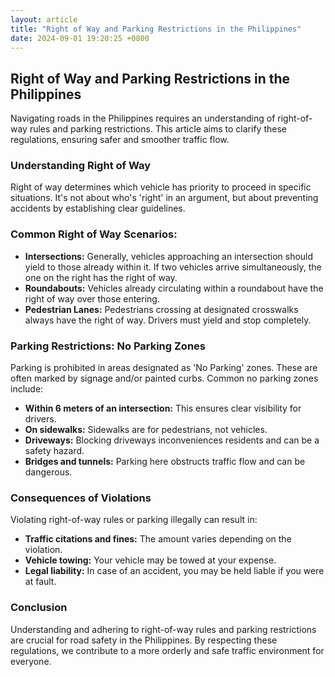 ```yaml
---
layout: article
title: "Right of Way and Parking Restrictions in the Philippines"
date: 2024-09-01 19:20:25 +0800
---
```


<h2>Right of Way and Parking Restrictions in the Philippines</h2>
<p>Navigating roads in the Philippines requires an understanding of right-of-way rules and parking restrictions.  This article aims to clarify these regulations, ensuring safer and smoother traffic flow.</p>
<h3>Understanding Right of Way</h3>
<p>Right of way determines which vehicle has priority to proceed in specific situations.  It's not about who's 'right' in an argument, but about preventing accidents by establishing clear guidelines.</p>
<h3>Common Right of Way Scenarios:</h3>
<ul>
<li><strong>Intersections:</strong>  Generally, vehicles approaching an intersection should yield to those already within it. If two vehicles arrive simultaneously, the one on the right has the right of way.</li>
<li><strong>Roundabouts:</strong> Vehicles already circulating within a roundabout have the right of way over those entering.</li>
<li><strong>Pedestrian Lanes:</strong> Pedestrians crossing at designated crosswalks always have the right of way. Drivers must yield and stop completely.</li>
</ul>
<h3>Parking Restrictions:  No Parking Zones</h3>
<p>Parking is prohibited in areas designated as 'No Parking' zones.  These are often marked by signage and/or painted curbs.  Common no parking zones include:</p>
<ul>
<li><strong>Within 6 meters of an intersection:</strong>  This ensures clear visibility for drivers.</li>
<li><strong>On sidewalks:</strong>  Sidewalks are for pedestrians, not vehicles.</li>
<li><strong>Driveways:</strong>  Blocking driveways inconveniences residents and can be a safety hazard.</li>
<li><strong>Bridges and tunnels:</strong>  Parking here obstructs traffic flow and can be dangerous.</li>
</ul>
<h3>Consequences of Violations</h3>
<p>Violating right-of-way rules or parking illegally can result in:</p>
<ul>
<li><strong>Traffic citations and fines:</strong>  The amount varies depending on the violation.</li>
<li><strong>Vehicle towing:</strong>  Your vehicle may be towed at your expense.</li>
<li><strong>Legal liability:</strong>  In case of an accident, you may be held liable if you were at fault.</li>
</ul>
<h3>Conclusion</h3>
<p>Understanding and adhering to right-of-way rules and parking restrictions are crucial for road safety in the Philippines. By respecting these regulations, we contribute to a more orderly and safe traffic environment for everyone.</p>
